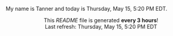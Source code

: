 My name is Tanner and today is Thursday, May 15, 5:20 PM EDT.

<p align="center">This <i>README</i> file is generated <b>every 3 hours</b>!</br>Last refresh: Thursday, May 15, 5:20 PM EDT<br /></p>
